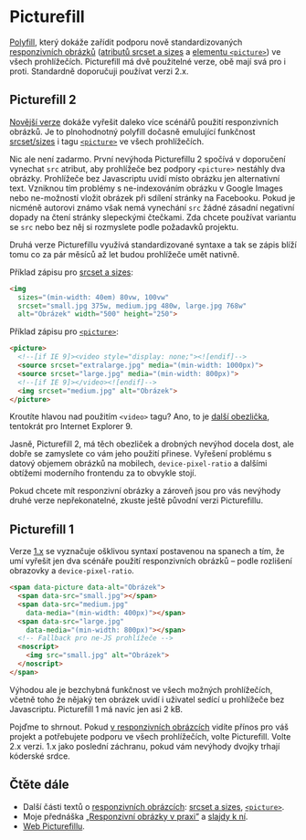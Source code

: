 # Picturefill

[Polyfill](http://www.vzhurudolu.cz/prirucka/polyfill), který dokáže zařídit podporu nově standardizovaných [responzivních obrázků](http://www.vzhurudolu.cz/prirucka/responzivni-obrazky) ([atributů srcset a sizes](http://www.vzhurudolu.cz/prirucka/srcset-sizes) a [elementu `<picture>`](http://www.vzhurudolu.cz/prirucka/picture)) ve všech prohlížečích. Picturefill má dvě použitelné verze, obě mají svá pro i proti. Standardně doporučuji používat verzi 2.x.

## Picturefill 2

[Novější verze](http://scottjehl.github.io/picturefill/) dokáže vyřešit daleko více scénářů použití responzivních obrázků. Je to plnohodnotný polyfill dočasně emulující funkčnost [srcset/sizes](http://www.vzhurudolu.cz/prirucka/srcset-sizes) i tagu [`<picture>`](http://www.vzhurudolu.cz/prirucka/picture) ve všech prohlížečích.

Nic ale není zadarmo. První nevýhoda Picturefillu 2 spočívá v doporučení vynechat `src` atribut, aby prohlížeče bez podpory `<picture>` nestáhly dva obrázky. Prohlížeče bez Javascriptu uvidí místo obrázku jen alternativní text. Vzniknou tím problémy s ne-indexováním obrázku v Google Images nebo ne-možností vložit obrázek při sdílení stránky na Facebooku. Pokud je nicméně autorovi známo však nemá vynechání `src` žádné zásadní negativní dopady na čtení stránky slepeckými čtečkami. Zda chcete používat variantu se `src` nebo bez něj si rozmyslete podle požadavků projektu. 

Druhá verze Picturefillu využívá standardizované syntaxe a tak se zápis blíží tomu co za pár měsíců až let budou prohlížeče umět nativně.

Příklad zápisu pro [srcset a sizes](http://www.vzhurudolu.cz/prirucka/srcset-sizes):

```html
<img 
  sizes="(min-width: 40em) 80vw, 100vw"
  srcset="small.jpg 375w, medium.jpg 480w, large.jpg 768w" 
  alt="Obrázek" width="500" height="250">
```  

Příklad zápisu pro [`<picture>`](http://www.vzhurudolu.cz/prirucka/picture):

```html
<picture>
  <!--[if IE 9]><video style="display: none;"><![endif]-->
  <source srcset="extralarge.jpg" media="(min-width: 1000px)">
  <source srcset="large.jpg" media="(min-width: 800px)">
  <!--[if IE 9]></video><![endif]-->
  <img srcset="medium.jpg" alt="Obrázek">
</picture>
```

Kroutíte hlavou nad použitím `<video>` tagu? Ano, to je [další obezlička](http://scottjehl.github.io/picturefill/#support), tentokrát pro Internet Explorer 9. 

Jasně, Picturefill 2, má těch obezliček a drobných nevýhod docela dost, ale dobře se zamyslete co vám jeho použití přinese. Vyřešení problému s datový objemem obrázků na mobilech, `device-pixel-ratio` a dalšími obtížemi moderního frontendu za to obvykle stojí.

Pokud chcete mít responzivní obrázky a zároveň jsou pro vás nevýhody druhé verze nepřekonatelné, zkuste ještě původní verzi Picturefillu.

## Picturefill 1

Verze [1.x](https://github.com/scottjehl/picturefill/blob/1.2.1/README.md) se vyznačuje ošklivou syntaxí postavenou na spanech a tím, že umí vyřešit jen dva scénáře použití responzivních obrázků – podle rozlišení obrazovky a `device-pixel-ratio`. 

```html
<span data-picture data-alt="Obrázek">
  <span data-src="small.jpg"></span>
  <span data-src="medium.jpg" 
    data-media="(min-width: 400px)"></span>
  <span data-src="large.jpg"
    data-media="(min-width: 800px)"></span>
  <!-- Fallback pro ne-JS prohlížeče -->
  <noscript>
    <img src="small.jpg" alt="Obrázek">
  </noscript>
</span>
```

Výhodou ale je bezchybná funkčnost ve všech možných prohlížečích, včetně toho že nějaký ten obrázek uvidí i uživatel sedící u prohlížeče bez Javascriptu. Picturefill 1 má navíc jen asi 2 kB.

Pojďme to shrnout. Pokud [v responzivních obrázcích](http://www.vzhurudolu.cz/prirucka/responzivni-obrazky) vidíte přínos pro váš projekt a potřebujete podporu ve všech prohlížečích, volte Picturefill. Volte 2.x verzi. 1.x jako poslední záchranu, pokud vám nevýhody dvojky trhají kóderské srdce.

## Čtěte dále

* Další části textů o [responzivních obrázcích](http://www.vzhurudolu.cz/prirucka/responzivni-obrazky): [srcset a sizes](http://www.vzhurudolu.cz/prirucka/srcset-sizes), [`<picture>`](http://www.vzhurudolu.cz/prirucka/picture).
* Moje přednáška [„Responzivní obrázky v praxi”](https://www.youtube.com/watch?v=zsE6caTsi1M) a [slajdy k ní](http://www.slideshare.net/machal/frontendisti-rwd-obrazkypublic).
* [Web Picturefillu](http://scottjehl.github.io/picturefill/).
